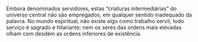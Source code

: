 ﻿Embora denominados servidores, estas “criaturas intermediárias” do universo central não são empregados, em qualquer sentido inadequado da palavra. No mundo espiritual, não existe algo como trabalho servil; todo serviço é sagrado e hilariante; nem os seres das ordens mais elevadas olham com desdém as ordens inferiores de existência.